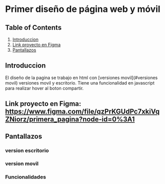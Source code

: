 # Primer diseño de página web y móvil 
## Table of Contents
1. [Introduccion](#Link-proyecto-en-Figma)
2. [Link proyecto en Figma](#Link-proyecto-en-Figma)
3. [Pantallazos](#Pantallazos)
## Introduccion
El diseño de la pagina se trabajo en html con [versiones movil](#versiones movil) versiones movil y escritorio. Tiene una funcionalidad en javascript para realizar hover al boton compartir.
## Link proyecto en Figma: https://www.figma.com/file/qzPrKGUdPc7xkiVqZNiorz/primera_pagina?node-id=0%3A1
## Pantallazos
### version escritorio
### version movil
### Funcionalidades
